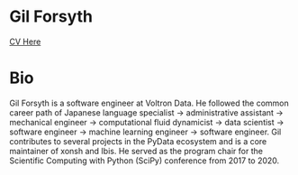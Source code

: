 # Gil Forsyth

[CV Here](https://github.com/gforsyth/cv/blob/main/gforsyth-cv.pdf)

# Bio

Gil Forsyth is a software engineer at Voltron Data. He followed the common career path of 
Japanese language specialist -> administrative assistant -> mechanical engineer -> 
computational fluid dynamicist -> data scientist -> software engineer -> 
machine learning engineer -> software engineer.
Gil contributes to several projects in the PyData ecosystem and is a core maintainer 
of xonsh and Ibis. He served as the program chair for the 
Scientific Computing with Python (SciPy) conference from 2017 to 2020.

